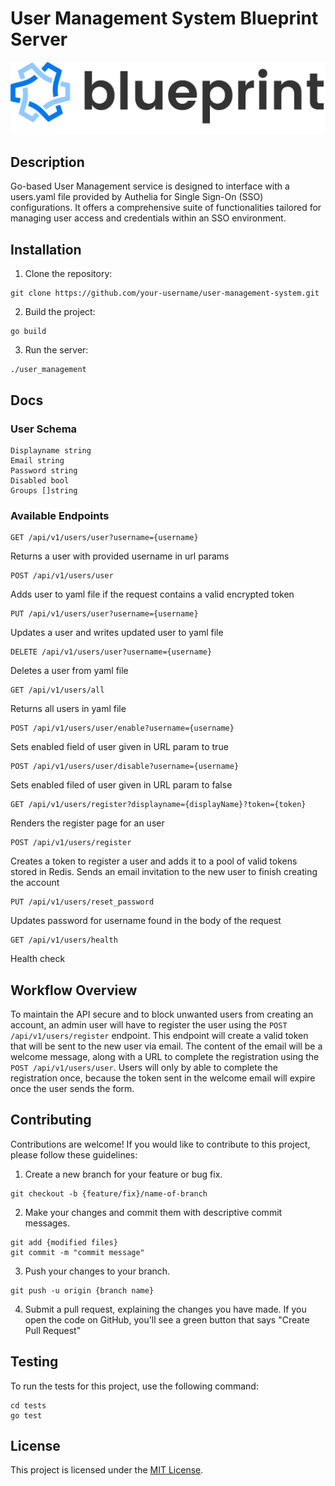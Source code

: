 # User Management System Blueprint Server

![Blueprint](/static/logos/logo_banner.png)

## Description

Go-based User Management service is designed to interface with a users.yaml file provided by Authelia for Single Sign-On (SSO) configurations. It offers a comprehensive suite of functionalities tailored for managing user access and credentials within an SSO environment.

## Installation

1. Clone the repository:
```
git clone https://github.com/your-username/user-management-system.git
```

2. Build the project:
```
go build
```

3. Run the server:
```
./user_management
```

## Docs
### User Schema
```
Displayname string
Email string
Password string
Disabled bool
Groups []string
```

### Available Endpoints
```
GET /api/v1/users/user?username={username}
```
Returns a user with provided username in url params

```
POST /api/v1/users/user
```
Adds user to yaml file if the request contains a valid encrypted token 

```
PUT /api/v1/users/user?username={username}
```
Updates a user and writes updated user to yaml file

```
DELETE /api/v1/users/user?username={username}
```
Deletes a user from yaml file

```
GET /api/v1/users/all
```
Returns all users in yaml file

```
POST /api/v1/users/user/enable?username={username}
```
Sets enabled field of user given in URL param to true

```
POST /api/v1/users/user/disable?username={username}
```
Sets enabled filed of user given in URL param to false

```
GET /api/v1/users/register?displayname={displayName}?token={token}
```
Renders the register page for an user

```
POST /api/v1/users/register
```
Creates a token to register a user and adds it to a pool of valid tokens stored in Redis. Sends an email invitation to the new user
to finish creating the account

```
PUT /api/v1/users/reset_password
```
Updates password for username found in the body of the request

```
GET /api/v1/users/health
```
Health check

## Workflow Overview
To maintain the API secure and to block unwanted users from creating an account, an admin user will have to register the user using the ```POST /api/v1/users/register``` endpoint. This endpoint will create a valid token that will be sent to the new user via email. The content of the email will be a welcome message, along with a URL to complete the registration using the ```POST /api/v1/users/user```. Users will only by able to complete the registration once, because the token sent in the welcome email will expire once the user sends the form.

## Contributing

Contributions are welcome! If you would like to contribute to this project, please follow these guidelines:


1. Create a new branch for your feature or bug fix.
```
git checkout -b {feature/fix}/name-of-branch
```

2. Make your changes and commit them with descriptive commit messages.
```
git add {modified files}
git commit -m "commit message"
```

3. Push your changes to your branch.
```
git push -u origin {branch name}
```

4. Submit a pull request, explaining the changes you have made. If you open the code on GitHub, you'll see a green button that says "Create Pull Request"

## Testing

To run the tests for this project, use the following command:

```
cd tests
go test
```

## License

This project is licensed under the [MIT License](LICENSE).
